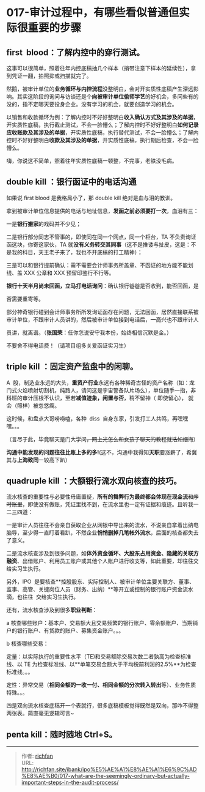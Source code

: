 # 017-审计过程中，有哪些看似普通但实际很重要的步骤

## first  blood：了解内控中的穿行测试。

这事可以很简单，照着往年内控底稿抽几个样本（捎带注意下样本的延续性），拿到凭证一翻，拍照抑或扫描就完了。

然鹅，被审计单位的**业务循环与内控流程**没整明白，会对开实质性底稿产生深远影响。其实这阶段的询问与访谈还是个**向被审计单位偷师学艺**的好机会，多问些有的没的，指不定哪天要投身企业。没有学习的机会，就要创造学习的机会。

以销售和收款循环为例：了解内控时不好好整明白**收入确认方式及其涉及的单据**，开实质性底稿，执行截止测试，不会一脸懵么；了解内控时不好好整明白**如何记录应收账款及其涉及的单据**，开实质性底稿，执行替代测试，不会一脸懵么；了解内控时不好好整明白**收款及其涉及的单据**，开实质性底稿，执行期后检查，不会一脸懵么。

嗨，你说这不简单，照着往年实质性底稿一顿整，不完事，老铁没毛病。

## double kill ：银行函证中的电话沟通

如果说 first blood 是我格局小了，那 double kill 绝对是血与泪的教训。

拿到被审计单位信息提供的电话与地址信息，**发函之前必须要打一次**，血泪有三：

一是**银行搬家**的戏码并不少见；

二是银行部分同志不管事的，即使同在同一个网点，同一个柜台，TA 不负责询证函这块，你寄这家伙，TA 就**没有义务转交其同事**（这不是推诿与扯皮，这是：不是我的科目，天王老子来了，我也不开底稿的打工精神）；

三是可以和银行提前确认：需不需要会计师事务所盖章、不函证的地方能不能划线、盖 XXX 公章和 XXX 预留印鉴行不行等。

**银行十天半月尚未回函，立马打电话询问**：确认银行~~爸爸~~是否收到，能否回函，是

否需要重寄等。

部分神奇银行碰到会计师事务所所发询证函存在问题，无法回函，居然直接联系被审计单位，不跟审计人员讲的，然后被审计单位接到电话后，~~一高兴~~也不跟审计人

员讲，就离谱。（**张国荣**：任你怎说安守我本份，始终相信沉默是金。）

不要舍不得电话费！（请项目组多关爱函证实习生）

## triple kill ：固定资产监盘中的闲聊。

A  股，制造业永远的大头，**重资产行业**永远有各种稀奇古怪的资产名称（如：龙门式火焰喷射切割机，纯路人，请问这是宇宙警备队片场么），单位随手一指，非科班的审计压根不认识，至若**减值迹象，闲置与否**，稍不留神（ 即使留心）， 就会（照样）被忽悠瘸。

这时候，和盘点大哥唠唠嗑，各种  diss  自身东家，引发打工人共鸣，再嘿嘿嘿。。。

（言尽于此，毕竟聊天是门大学问~~，网上光怎么和女孩子聊天的教程就浩如烟海~~）

**沟通中能发现的问题往往比账上多的多!**(这不，沟通中我得知**天职**要涨薪了，希冀其与**上海致同**一较高下趴）

## quadruple kill ：大额银行流水双向核查的技巧。

流水核查的重要性与必要性毋庸置疑，**所有的舞弊行为最终都会体现在现金流**~~和序时账里~~，即使没有做账，凭证里找不到，在流水里也一定有证据和痕迹。且听我一二三四道：

一是审计人员往往不会亲自获取企业从网银中导出来的流水，不说亲自拿着出纳电脑导，至少得一直盯着看趴，不然企业**悄悄删掉几笔帐外流水**，后面的核查都失去了意义。

二是流水核查涉及到很多问题，如**体外资金循环、大股东占用资金、隐藏的关联方融资**、出借账户、利用员工账户或其他个人账户进行收支等，如此重要，却往往交给实习生执行。

另外，IPO  是要核查**控股股东、实际控制人、被审计单位主要关联方、董事、监事、高管、关键岗位人员（财务、出纳）**等开立或控制的银行账户资金流水滴，也往往  交给实习生执行。

还有，流水核查涉及到很多**职业判断**：

a 核查哪些账户：基本户、交易额大且交易频繁的银行账户、零余额账户、当期销户的银行账户、有贷款的账户、募集资金账户。。。

b 核查哪些交易：

定量：以实际执行的重要性水平（TE)和交易额除交易次数二者孰高为检查标准线、以 TE 为检查标准线、以**单笔交易金额大于平均税前利润的2.5%**为检查标准线。。。

定性：异常交易（**相同金额的一收一付、相同金额的分次转入转出**等）、业务性质特殊。。。

四是双向流水核查底稿开一个表就行，很多底稿模板觉得既然是双向，那咋不得整两张表。简直毫无逻辑可言~

## penta kill：随时随地 Ctrl+S。

---

> 作者: [richfan](https://richfan.site/)  
> URL: http://richfan.site/ibank/ipo%E5%AE%A1%E8%AE%A1%E6%9C%AD%E8%AE%B0/017-what-are-the-seemingly-ordinary-but-actually-important-steps-in-the-audit-process/  

